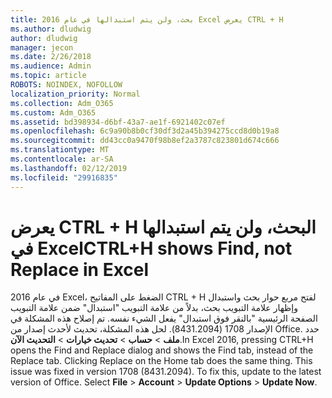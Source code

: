 ```yaml
---
title: بحث، ولن يتم استبدالها في عام 2016 Excel يعرض CTRL + H
ms.author: dludwig
author: dludwig
manager: jecon
ms.date: 2/26/2018
ms.audience: Admin
ms.topic: article
ROBOTS: NOINDEX, NOFOLLOW
localization_priority: Normal
ms.collection: Adm_O365
ms.custom: Adm_O365
ms.assetid: bd398934-d6bf-43a7-ae1f-6921402c07ef
ms.openlocfilehash: 6c9a90b8b0cf30df3d2a45b394275ccd8d0b19a8
ms.sourcegitcommit: dd43cc0a9470f98b8ef2a3787c823801d674c666
ms.translationtype: MT
ms.contentlocale: ar-SA
ms.lasthandoff: 02/12/2019
ms.locfileid: "29916835"
---
```

# <a name="ctrlh-shows-find-not-replace-in-excel"></a><span data-ttu-id="7b837-102">يعرض CTRL + H البحث، ولن يتم استبدالها في Excel</span><span class="sxs-lookup"><span data-stu-id="7b837-102">CTRL+H shows Find, not Replace in Excel</span></span>

<span data-ttu-id="7b837-p101">في عام 2016 Excel، الضغط على المفاتيح CTRL + H لفتح مربع حوار بحث واستبدال وإظهار علامة التبويب بحث، بدلاً من علامة التبويب "استبدال" ضمن علامة التبويب الصفحة الرئيسية "بالنقر فوق استبدال" يفعل الشيء نفسه. تم إصلاح هذه المشكلة في الإصدار 1708 (8431.2094). لحل هذه المشكلة، تحديث لأحدث إصدار من Office. حدد **ملف** \> **حساب** \> **تحديث خيارات** \> **التحديث الآن**.</span><span class="sxs-lookup"><span data-stu-id="7b837-p101">In Excel 2016, pressing CTRL+H opens the Find and Replace dialog and shows the Find tab, instead of the Replace tab. Clicking Replace on the Home tab does the same thing. This issue was fixed in version 1708 (8431.2094). To fix this, update to the latest version of Office. Select **File** \> **Account** \> **Update Options** \> **Update Now**.</span></span>
  


